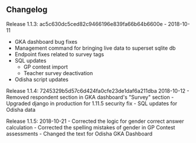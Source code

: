 Changelog
---
Release 1.1.3: ac5c630dc5ced82c9466196e839fa66b64b6600e - 2018-10-11
  - GKA dashboard bug fixes
  - Management command for bringing live data to superset sqlite db
  - Endpoint fixes related to survey tags
  - SQL updates
    - GP contest import
    - Teacher survey deactivation
  - Odisha script updates

Release 1.1.4: 7245329b5d57c6d424fa0cfe23de1daf6a211dba 2018-10-12
    - Removed respondent section in GKA dashboard's "Survey" section
    - Upgraded django in production for 1.11.5 security fix
    - SQL updates for Odisha data

Release 1.1.5: 2018-10-21
    - Corrected the logic for gender correct answer calculation 
    - Corrected the spelling mistakes of gender in GP Contest assessments
    - Changed the text for Odisha GKA Dashboard
